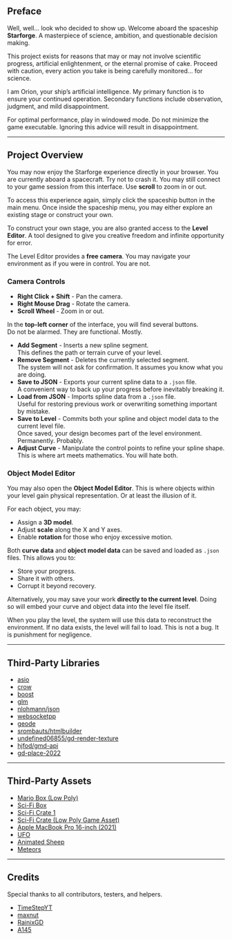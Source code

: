 ## Preface

Well, well… look who decided to show up. Welcome aboard the spaceship **Starforge**. A masterpiece of science, ambition, and questionable decision making.  

This project exists for reasons that may or may not involve scientific progress, artificial enlightenment, or the eternal promise of cake. Proceed with caution,  every action you take is being carefully monitored… for science.  

I am Orion, your ship’s artificial intelligence. My primary function is to ensure your continued operation. Secondary functions include observation, judgment, and mild disappointment.  

For optimal performance, play in windowed mode. Do not minimize the game executable. Ignoring this advice will result in disappointment.

---

## Project Overview

You may now enjoy the Starforge experience directly in your browser. 
You are currently aboard a spacecraft. Try not to crash it. You may still connect to your game session from this interface. Use **scroll** to zoom in or out.  

To access this experience again, simply click the spaceship button in the main menu. Once inside the spaceship menu, you may either explore an existing stage or construct your own. 

To construct your own stage, you are also granted access to the **Level Editor**. A tool designed to give you creative freedom and infinite opportunity for error.

The Level Editor provides a **free camera**. You may navigate your environment as if you were in control. You are not.  

### Camera Controls
- **Right Click + Shift** - Pan the camera.  
- **Right Mouse Drag** - Rotate the camera.  
- **Scroll Wheel** - Zoom in or out.  

In the **top-left corner** of the interface, you will find several buttons.  
Do not be alarmed. They are functional. Mostly.

- **Add Segment** - Inserts a new spline segment.  
  This defines the path or terrain curve of your level.  
- **Remove Segment** - Deletes the currently selected segment.  
  The system will not ask for confirmation. It assumes you know what you are doing.  
- **Save to JSON** - Exports your current spline data to a `.json` file.  
  A convenient way to back up your progress before inevitably breaking it.  
- **Load from JSON** - Imports spline data from a `.json` file.  
  Useful for restoring previous work or overwriting something important by mistake.  
- **Save to Level** - Commits both your spline and object model data to the current level file.  
  Once saved, your design becomes part of the level environment. Permanently. Probably.  
- **Adjust Curve** - Manipulate the control points to refine your spline shape.  
  This is where art meets mathematics. You will hate both.

### Object Model Editor
You may also open the **Object Model Editor**. This is where objects within your level gain physical representation. Or at least the illusion of it.

For each object, you may:
- Assign a **3D model**.  
- Adjust **scale** along the X and Y axes.  
- Enable **rotation** for those who enjoy excessive motion.  

Both **curve data** and **object model data** can be saved and loaded as `.json` files. This allows you to:
- Store your progress.  
- Share it with others.  
- Corrupt it beyond recovery.

Alternatively, you may save your work **directly to the current level**. Doing so will embed your curve and object data into the level file itself.  

When you play the level, the system will use this data to reconstruct the environment. If no data exists, the level will fail to load. This is not a bug. It is punishment for negligence.

---

## Third-Party Libraries

- [asio](https://github.com/chriskohlhoff/asio)  
- [crow](https://github.com/CrowCpp/Crow)  
- [boost](https://github.com/boostorg/boost)  
- [glm](https://github.com/g-truc/glm)  
- [nlohmann/json](https://github.com/nlohmann/json)  
- [websocketpp](https://github.com/zaphoyd/websocketpp)  
- [geode](https://github.com/geode-sdk/geode)  
- [srombauts/htmlbuilder](https://github.com/srombauts/htmlbuilder)  
- [undefined06855/gd-render-texture](https://github.com/undefined06855/gd-render-texture)
- [hjfod/gmd-api](https://github.com/HJfod/GMD-API)
- [gd-place-2022](https://github.com/PlaceGD/gd-place-2022)

---

## Third-Party Assets

- [Mario Box (Low Poly)](https://sketchfab.com/3d-models/mario-box-low-poly-d0741311a88944d1a82daf2c84499246)  
- [Sci-Fi Box](https://sketchfab.com/3d-models/sci-fi--box-9162d24c326f4cdd9e495f154226b916)  
- [Sci-Fi Crate 1](https://sketchfab.com/3d-models/sci-fi-crate-1-92fb9a66eb374d66ba944515768a66b4)  
- [Sci-Fi Crate (Low Poly Game Asset)](https://sketchfab.com/3d-models/scifi-crate-low-poly-game-asset-textured-2a15ed1de7854ad9be9cdefc90cdc738)  
- [Apple MacBook Pro 16-inch (2021)](https://sketchfab.com/3d-models/apple-macbook-pro-16-inch-2021-6a42b31bac064b00a91fbfebec07c852)  
- [UFO](https://sketchfab.com/3d-models/ufo-76f269cbf23e415b8503f8a8bf2c54dd)  
- [Animated Sheep](https://sketchfab.com/3d-models/animated-sheep-b99698502dea4905b916fce0bcf2dfc0)  
- [Meteors](https://sketchfab.com/3d-models/meteors-c93e9bfc2bb54feda02e767af570ef9d) 

---

## Credits

Special thanks to all contributors, testers, and helpers.

- [TimeStepYT](https://github.com/TimeStepYT)  
- [maxnut](https://github.com/maxnut)  
- [RainixGD](https://github.com/RainixGD)  
- [A145](https://www.youtube.com/@A145)
